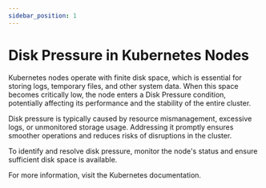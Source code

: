 ```yaml
---
sidebar_position: 1
---
```


# Disk Pressure in Kubernetes Nodes

Kubernetes nodes operate with finite disk space, which is essential for storing logs, temporary files, and other system data. When this space becomes critically low, the node enters a Disk Pressure condition, potentially affecting its performance and the stability of the entire cluster.

Disk pressure is typically caused by resource mismanagement, excessive logs, or unmonitored storage usage. Addressing it promptly ensures smoother operations and reduces risks of disruptions in the cluster.

To identify and resolve disk pressure, monitor the node's status and ensure sufficient disk space is available.

For more information, visit the Kubernetes documentation.